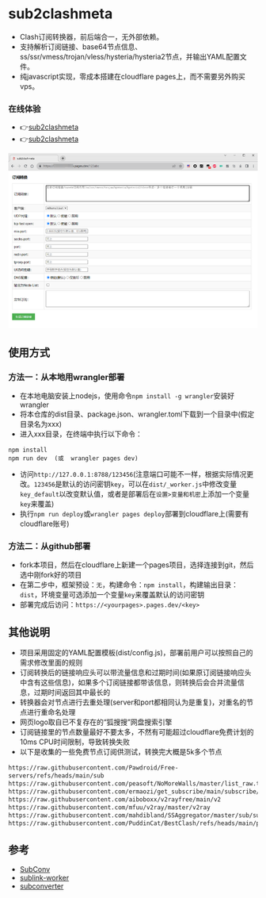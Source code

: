 # sub2clashmeta
- Clash订阅转换器，前后端合一，无外部依赖。
- 支持解析订阅链接、base64节点信息、ss/ssr/vmess/trojan/vless/hysteria/hysteria2节点，并输出YAML配置文件。
- 纯javascript实现，零成本搭建在cloudflare pages上，而不需要另外购买vps。

### 在线体验
- 👉[sub2clashmeta](https://sub2clashmeta.pages.dev/123abc)
- 👉[sub2clashmeta](https://sub2clashmeta.v6.navy/123abc)

![Image](useless/1.png)

## 使用方式
### 方法一：从本地用wrangler部署
- 在本地电脑安装上nodejs，使用命令`npm install -g wrangler`安装好wrangler
- 将本仓库的dist目录、package.json、wrangler.toml下载到一个目录中(假定目录名为xxx)
- 进入xxx目录，在终端中执行以下命令：
```
npm install
npm run dev  (或  wrangler pages dev)
```
- 访问`http://127.0.0.1:8788/123456`(注意端口可能不一样，根据实际情况更改。`123456`是默认的访问密钥`key`，可以在`dist/_worker.js`中修改变量`key_default`以改变默认值，或者是部署后在`设置>变量和机密`上添加一个变量`key`来覆盖)
- 执行`npm run deploy`或`wrangler pages deploy`部署到cloudflare上(需要有cloudflare账号)
### 方法二：从github部署
- fork本项目，然后在cloudflare上新建一个pages项目，选择连接到git，然后选中刚fork好的项目
- 在第二步中，框架预设：`无`，构建命令：`npm install`，构建输出目录：`dist`，环境变量可选添加一个变量`key`来覆盖默认的访问密钥
- 部署完成后访问：`https://<yourpages>.pages.dev/<key>`


## 其他说明
- 项目采用固定的YAML配置模板(dist/config.js)，部署前用户可以按照自己的需求修改里面的规则
- 订阅转换后的链接响应头可以带流量信息和过期时间(如果原订阅链接响应头中含有这些信息)，如果多个订阅链接都带该信息，则转换后会合并流量信息，过期时间返回其中最长的
- 转换器会对节点进行去重处理(server和port都相同认为是重复)，对重名的节点进行重命名处理
- 网页logo取自已不复存在的“狐搜搜”网盘搜索引擎
- 订阅链接里的节点数量最好不要太多，不然有可能超过cloudflare免费计划的10ms CPU时间限制，导致转换失败
- 以下是收集的一些免费节点订阅供测试，转换完大概是5k多个节点
```
https://raw.githubusercontent.com/Pawdroid/Free-servers/refs/heads/main/sub
https://raw.githubusercontent.com/peasoft/NoMoreWalls/master/list_raw.txt
https://raw.githubusercontent.com/ermaozi/get_subscribe/main/subscribe/v2ray.txt
https://raw.githubusercontent.com/aiboboxx/v2rayfree/main/v2
https://raw.githubusercontent.com/mfuu/v2ray/master/v2ray
https://raw.githubusercontent.com/mahdibland/SSAggregator/master/sub/sub_merge.txt
https://raw.githubusercontent.com/PuddinCat/BestClash/refs/heads/main/proxies.yaml
```

## 参考
- [SubConv](https://github.com/SubConv/SubConv)
- [sublink-worker](https://github.com/7Sageer/sublink-worker)
- [subconverter](https://github.com/tindy2013/subconverter)
